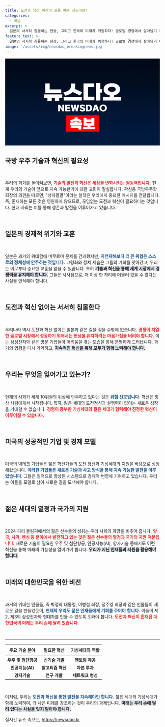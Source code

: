 ```yaml
---
title: 도전과 혁신 미래의 길을 여는 청출어람!
categories:
  - 국방
excerpt: >
  일본의 서서히 침몰하는 현상, 그리고 한국의 미래가 위험하다! 글로벌 경쟁에서 살아남기 위한 도전과 혁신의 필요성이 강조되는 가운데, 젊은 세대의 열정이 대한민국을 다시 일으킬 열쇠가 될 것이다.
feature_text: >
  일본의 서서히 침몰하는 현상, 그리고 한국의 미래가 위험하다! 글로벌 경쟁에서 살아남기 위한 도전과 혁신의 필요성이 강조되는 가운데, 젊은 세대의 열정이 대한민국을 다시 일으킬 열쇠가 될 것이다.
image: '/assets/img/newsdao_breakingnews.jpg'
---
```


<p><img src="/assets/img/newsdao_breakingnews.jpg" alt="ontimetimes 속보" /></p>

<h2 data-ke-size="size26">국방 우주 기술과 혁신의 필요성</h2>

<p data-ke-size="size16">&nbsp;</p>

<p>우리의 과거를 돌이켜보면, <b><span style="color: #ee2323;">기술의 발전과 혁신은 세상을 변화시키는 원동력입니다.</span></b>  현재 우리의 기술이 앞으로 지속 가능한가에 대한 고민이 절실합니다. 곽신웅 국방우주학회장의 의견을 따르면, "생자필멸"이라는 철학은 우리에게 중요한 메시지를 전달합니다. 즉, 존재하는 모든 것은 영원하지 않으므로, 끊임없는 도전과 혁신이 필요하다는 것입니다. 현대 사회는 이를 통해 생존과 발전을 이루어가고 있습니다. </p>

<p data-ke-size="size16">&nbsp;</p>

<h2 data-ke-size="size26">일본의 경제적 위기와 교훈</h2>

<p data-ke-size="size16">&nbsp;</p>

<p>일본은 과거의 위대함에 머무르며 문제를 간과했지만, <b><span style="color: #1a5490;">자연재해보다 더 큰 위협은 스스로의 정체성에 안주하는 것입니다.</span></b> 고령화와 정치 세습은 그들의 기회를 앗아갔고, 우리는 이로부터 중요한 교훈을 얻을 수 있습니다. 특히 <b><span style="background-color: #21538527;">기술과 혁신을 통해 세계 시장에서 경쟁력을 유지해야 합니다.</span></b> 그들은 시사점으로, 더 이상 한 자리에 머물러 있을 수 없다는 사실을 인식해야 합니다.</p>

<p data-ke-size="size16">&nbsp;</p>

<h2 data-ke-size="size26">도전과 혁신 없이는 서서히 침몰한다</h2>

<p data-ke-size="size16">&nbsp;</p>

<p>우리나라 역시 도전과 혁신 없이는 일본과 같은 길을 걸을 수밖에 없습니다. <b><span style="color: #ee2323;">경쟁이 치열한 글로벌 시장에서 성공하기 위해서는 현상을 유지하려는 마음가짐을 버려야 합니다.</span></b> 이는 삼성전자와 같은 명문 기업들이 어려움을 겪는 모습을 통해 분명하게 드러납니다. 과거의 영광을 다시 기억하고, <b><span style="background-color: #21538527;">지속적인 혁신을 위해 모두가 함께 노력해야 합니다.</span></b></p>

<p data-ke-size="size16">&nbsp;</p>

<h2 data-ke-size="size26">우리는 무엇을 잃어가고 있는가?</h2>

<p data-ke-size="size16">&nbsp;</p>

<p>현재의 사회가 세계 10위권의 위상에 안주하고 있다는 것은 <b><span style="color: #1a5490;">위험 신호입니다.</span></b> 혁신은 항상 사람에게서 시작됩니다. 특히, 젊은 세대의 도전정신과 실행력이 없이는 새로운 성장을 기대할 수 없습니다. <b><span style="color: #ee2323;">경험이 풍부한 기성세대와 젊은 세대가 협력해야 진정한 혁신이 이루어질 수 있습니다.</span></b></p>

<p data-ke-size="size16">&nbsp;</p>

<h2 data-ke-size="size26">미국의 성공적인 기업 및 경제 모델</h2>

<p data-ke-size="size16">&nbsp;</p>

<p>미국의 빅테크 기업들은 젊은 혁신가들의 도전 정신과 기성세대의 지원을 바탕으로 성장해왔습니다. <b><span style="color: #1a5490;">이러한 기업들은 새로운 기술과 사고 방식을 통해 지속 가능한 발전을 이루었습니다.</span></b> 그들은 질적으로 향상된 시스템으로 경제적 번영에 기여하고 있습니다. 우리는 이들을 모델로 삼아 새로운 길을 모색해야 합니다.</p>

<p data-ke-size="size16">&nbsp;</p>

<h2 data-ke-size="size26">젊은 세대의 열정과 국가의 지원</h2>

<p data-ke-size="size16">&nbsp;</p>

<p>2024 파리 올림픽에서의 젊은 선수들의 성취는 우리 사회의 희망을 비추어 줍니다. <b><span style="color: #ee2323;">양궁, 사격, 펜싱 등 분야에서 발전하고 있는 것은 젊은 선수들의 열정과 국가의 지원 덕분입니다.</span></b> 새로운 기술이 필요한 우주 및 첨단항공, 인공지능(AI), 양자기술 등에서도 이런 혁신을 통해 미래의 가능성을 열어가야 합니다. <b><span style="background-color: #21538527;">우리가 지닌 인재들과 자원을 활용해야 합니다.</span></b></p>

<p data-ke-size="size16">&nbsp;</p>

<h2 data-ke-size="size26">미래의 대한민국을 위한 비전</h2>

<p data-ke-size="size16">&nbsp;</p>

<p>과거의 위대한 인물들, 즉 박정희 대통령, 이병철 회장, 정주영 회장과 같은 인물들이 새로운 길을 만들었듯이, <b><span style="color: #1a5490;">현재의 우리도 젊은 인재들에게 기회를 주어야 합니다.</span></b> 이들이 제2, 제3의 삼성전자와 현대차를 만들 수 있도록 도와야 합니다. <b><span style="color: #ee2323;">도전과 혁신이 혼재된 대한민국의 미래는 우리 손에 달려 있습니다.</span></b></p>

<p data-ke-size="size16">&nbsp;</p>

<hr>

<table style="width: 100%; border-collapse: collapse;">
  <thead>
    <tr>
      <th style="text-align: center; height: 30px;"><b>주요 기술 분야</b></th>
      <th style="text-align: center; height: 30px;"><b>필요한 혁신</b></th>
      <th style="text-align: center; height: 30px;"><b>기성세대의 역할</b></th>
    </tr>
  </thead>
  <tbody>
    <tr>
      <td style="text-align: center; height: 20px;"><b>우주 및 첨단항공</b></td>
      <td style="text-align: center; height: 20px;"><b>신기술 개발</b></td>
      <td style="text-align: center; height: 20px;"><b>멘토링 제공</b></td>
    </tr>
    <tr>
      <td style="text-align: center; height: 20px;"><b>인공지능(AI)</b></td>
      <td style="text-align: center; height: 20px;"><b>알고리즘 혁신</b></td>
      <td style="text-align: center; height: 20px;"><b>자본 투자</b></td>
    </tr>
    <tr>
      <td style="text-align: center; height: 20px;"><b>양자기술</b></td>
      <td style="text-align: center; height: 20px;"><b>연구 개발</b></td>
      <td style="text-align: center; height: 20px;"><b>네트워크 형성</b></td>
    </tr>
  </tbody>
</table>

<p data-ke-size="size16">&nbsp;</p>

<p>이처럼, 우리는 <b><span style="color: #1a5490;">도전과 혁신을 통한 발전을 지속해야만 합니다.</span></b> 젊은 세대와 기성세대가 함께 노력하여, 더 나은 미래를 창조하는 것이 우리의 과제입니다. <b><span style="background-color: #21538527;">미래는 우리 손에 달려 있다는 사실을 잊지 말아야 합니다.</span></b></p>
실시간 뉴스 속보는, <a href="https://newsdao.kr" rel="dofollow">https://newsdao.kr</a>


